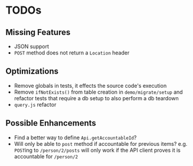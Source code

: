 # TODOs

## Missing Features
- JSON support
- `POST` method does not return a `Location` header

## Optimizations
- Remove globals in tests, it effects the source code's execution
- Remove `ifNotExists()` from table creation in `demo/migrate/setup` and refactor tests that require a db setup to also perform a db teardown
- `query.js` refactor

## Possible Enhancements
- Find a better way to define `Api.getAccountableId`?
- Will only be able to `post` method if accountable for previous items? e.g. `POST`ing to `/person/2/posts` will only work if the API client proves it is accountable for `/person/2`
